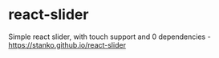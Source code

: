 # react-slider
Simple react slider, with touch support and 0 dependencies - https://stanko.github.io/react-slider
